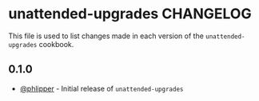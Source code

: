 unattended-upgrades CHANGELOG
=============================

This file is used to list changes made in each version of the `unattended-upgrades` cookbook.

0.1.0
-----
- [@phlipper](https://github.com/phlipper) - Initial release of `unattended-upgrades`
